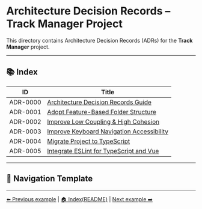 # Architecture Decision Records – Track Manager Project

This directory contains Architecture Decision Records (ADRs) for the **Track Manager** project.

---

## 📚 Index

| ID       | Title                                                                              |
| -------- | ---------------------------------------------------------------------------------- |
| ADR-0000 | [Architecture Decision Records Guide](./adr/ADR-0000-ADRGuide.md)                  |
| ADR-0001 | [Adopt Feature-Based Folder Structure](./adr/ADR-0001-FeatureBasedStructure.md)    |
| ADR-0002 | [Improve Low Coupling & High Cohesion](./adr/ADR-0002-LowCoupling&HighCohesion.md) |
| ADR-0003 | [Improve Keyboard Navigation Accessibility](./adr/ADR-0003-KeyboardNavigation.md)  |
| ADR-0004 | [Migrate Project to TypeScript](./adr/ADR-0004-TypeScriptMigration.md)             |
| ADR-0005 | [Integrate ESLint for TypeScript and Vue](./adr/ADR-0005-IntegrateESLint.md)       |

---

## 🧭 Navigation Template

---

[⬅️ Previous example]() | [🏠 Index(README)](./README.md) | [ Next example ➡️ ]()
